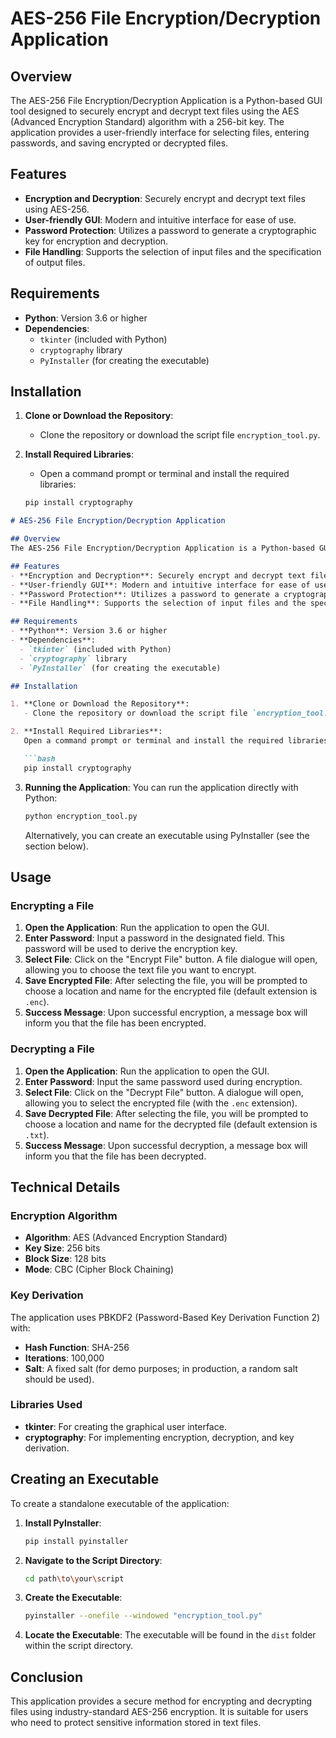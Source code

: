 # AES-256 File Encryption/Decryption Application

## Overview
The AES-256 File Encryption/Decryption Application is a Python-based GUI tool designed to securely encrypt and decrypt text files using the AES (Advanced Encryption Standard) algorithm with a 256-bit key. The application provides a user-friendly interface for selecting files, entering passwords, and saving encrypted or decrypted files.

## Features
- **Encryption and Decryption**: Securely encrypt and decrypt text files using AES-256.
- **User-friendly GUI**: Modern and intuitive interface for ease of use.
- **Password Protection**: Utilizes a password to generate a cryptographic key for encryption and decryption.
- **File Handling**: Supports the selection of input files and the specification of output files.

## Requirements
- **Python**: Version 3.6 or higher
- **Dependencies**: 
  - `tkinter` (included with Python)
  - `cryptography` library
  - `PyInstaller` (for creating the executable)

## Installation

1. **Clone or Download the Repository**:
   - Clone the repository or download the script file `encryption_tool.py`.

2. **Install Required Libraries**:
   - Open a command prompt or terminal and install the required libraries:

   ```bash
   pip install cryptography

```markdown
# AES-256 File Encryption/Decryption Application

## Overview
The AES-256 File Encryption/Decryption Application is a Python-based GUI tool designed to securely encrypt and decrypt text files using the AES (Advanced Encryption Standard) algorithm with a 256-bit key. The application provides a user-friendly interface for selecting files, entering passwords, and saving encrypted or decrypted files.

## Features
- **Encryption and Decryption**: Securely encrypt and decrypt text files using AES-256.
- **User-friendly GUI**: Modern and intuitive interface for ease of use.
- **Password Protection**: Utilizes a password to generate a cryptographic key for encryption and decryption.
- **File Handling**: Supports the selection of input files and the specification of output files.

## Requirements
- **Python**: Version 3.6 or higher
- **Dependencies**: 
  - `tkinter` (included with Python)
  - `cryptography` library
  - `PyInstaller` (for creating the executable)

## Installation

1. **Clone or Download the Repository**:
   - Clone the repository or download the script file `encryption_tool.py`.

2. **Install Required Libraries**:
   Open a command prompt or terminal and install the required libraries:

   ```bash
   pip install cryptography
   ```

3. **Running the Application**:
   You can run the application directly with Python:

   ```bash
   python encryption_tool.py
   ```

   Alternatively, you can create an executable using PyInstaller (see the section below).

## Usage

### Encrypting a File

1. **Open the Application**: Run the application to open the GUI.
2. **Enter Password**: Input a password in the designated field. This password will be used to derive the encryption key.
3. **Select File**: Click on the "Encrypt File" button. A file dialogue will open, allowing you to choose the text file you want to encrypt.
4. **Save Encrypted File**: After selecting the file, you will be prompted to choose a location and name for the encrypted file (default extension is `.enc`).
5. **Success Message**: Upon successful encryption, a message box will inform you that the file has been encrypted.

### Decrypting a File

1. **Open the Application**: Run the application to open the GUI.
2. **Enter Password**: Input the same password used during encryption.
3. **Select File**: Click on the "Decrypt File" button. A dialogue will open, allowing you to select the encrypted file (with the `.enc` extension).
4. **Save Decrypted File**: After selecting the file, you will be prompted to choose a location and name for the decrypted file (default extension is `.txt`).
5. **Success Message**: Upon successful decryption, a message box will inform you that the file has been decrypted.

## Technical Details

### Encryption Algorithm
- **Algorithm**: AES (Advanced Encryption Standard)
- **Key Size**: 256 bits
- **Block Size**: 128 bits
- **Mode**: CBC (Cipher Block Chaining)

### Key Derivation
The application uses PBKDF2 (Password-Based Key Derivation Function 2) with:
- **Hash Function**: SHA-256
- **Iterations**: 100,000
- **Salt**: A fixed salt (for demo purposes; in production, a random salt should be used).

### Libraries Used
- **tkinter**: For creating the graphical user interface.
- **cryptography**: For implementing encryption, decryption, and key derivation.

## Creating an Executable
To create a standalone executable of the application:

1. **Install PyInstaller**:

   ```bash
   pip install pyinstaller
   ```

2. **Navigate to the Script Directory**:

   ```bash
   cd path\to\your\script
   ```

3. **Create the Executable**:

   ```bash
   pyinstaller --onefile --windowed "encryption_tool.py"
   ```

4. **Locate the Executable**: The executable will be found in the `dist` folder within the script directory.

## Conclusion
This application provides a secure method for encrypting and decrypting files using industry-standard AES-256 encryption. It is suitable for users who need to protect sensitive information stored in text files.
